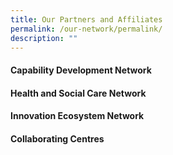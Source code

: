 ```yaml
---
title: Our Partners and Affiliates
permalink: /our-network/permalink/
description: ""
---
```

#### Capability Development Network 


#### Health and Social Care Network

#### Innovation Ecosystem Network

#### Collaborating Centres 